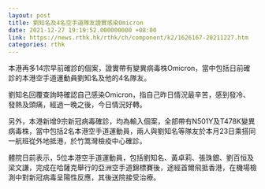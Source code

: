 ```yaml
---
layout: post
title: 劉知名及4名空手道隊友證實感染Omicron
date: 2021-12-27 19:19:52.000000000 +08:00
link: https://news.rthk.hk/rthk/ch/component/k2/1626167-20211227.htm
categories: rthk
---
```


本港再多14宗早前確診的個案，證實帶有變異病毒株Omicron，當中包括日前確診的本港空手道運動員劉知名及他的4名隊友。

劉知名回覆查詢時確認自己感染Omicron，指自己昨日情況最辛苦，感到發冷、發熱及頭痛，經過一晚之後，今日情況好轉。

另外，本港新增9宗新冠病毒確診，均為輸入個案，全部帶有N501Y及T478K變異病毒株，當中包括2名本港空手道運動員，兩人與劉知名等隊友於本月23日乘搭同一航班從外地抵港，於竹篙灣檢疫中心確診。

體院日前表示，5位本港空手道運動員，包括劉知名、黃卓莉、張珠銀、劉百恒及梁文謙，完成在哈薩克舉行的亞洲空手道錦標賽後，途經首爾飛抵香港，在機場檢測中對新冠病毒呈陽性反應，其後送院接受治療。
